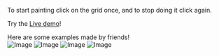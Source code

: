 To start painting click on the grid once, and to stop doing it click again.

Try the [Live demo](https://eliasraffaelli0.github.io/Etch-a-Sketch/)! 

Here are some examples made by friends!  
![Image](https://i.imgur.com/4onGmW4.png)
![Image](https://i.imgur.com/rXzqH00.png)
![Image](https://i.imgur.com/AehIBTX.png)
![Image](https://i.imgur.com/yuuw6q3.png)

